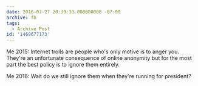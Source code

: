 ```yaml
---
date: 2016-07-27 20:39:33.000000000 -07:00
archive: fb
tags: 
  - Archive Post
id: '1469677173'
---
```


Me 2015: Internet trolls are people who's only motive is to anger you. They're an unfortunate consequence of online anonymity but for the most part the best policy is to ignore them entirely.

Me 2016: Wait do we still ignore them when they're running for president?
